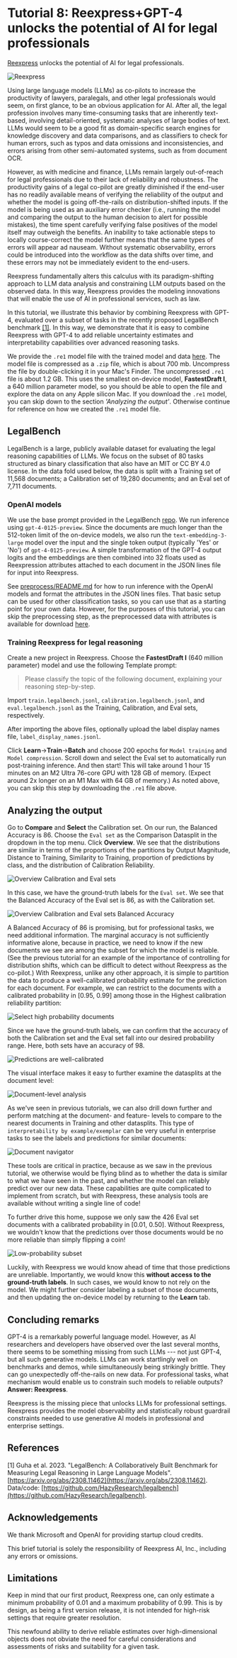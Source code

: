 # Tutorial 8: Reexpress+GPT-4 unlocks the potential of AI for legal professionals

[Reexpress](https://re.express/) unlocks the potential of AI for legal professionals.

![Reexpress](assets/Reexpress_overview.png)

Using large language models (LLMs) as co-pilots to increase the productivity of lawyers, paralegals, and other legal professionals would seem, on first glance, to be an obvious application for AI. After all, the legal profession involves many time-consuming tasks that are inherently text-based, involving detail-oriented, systematic analyses of large bodies of text. LLMs would seem to be a good fit as domain-specific search engines for knowledge discovery and data comparisons, and as classifiers to check for human errors, such as typos and data omissions and inconsistencies, and errors arising from other semi-automated systems, such as from document OCR.

However, as with medicine and finance, LLMs remain largely out-of-reach for legal professionals due to their lack of reliability and robustness. The productivity gains of a legal co-pilot are greatly diminished if the end-user has no readily available means of verifying the reliability of the output and whether the model is going off-the-rails on distribution-shifted inputs. If the model is being used as an auxiliary error checker (i.e., running the model and comparing the output to the human decision to alert for possible mistakes), the time spent carefully verifying false positives of the model itself may outweigh the benefits. An inability to take actionable steps to locally course-correct the model further means that the same types of errors will appear ad nauseam. Without systematic observability, errors could be introduced into the workflow as the data shifts over time, and these errors may not be immediately evident to the end-users.

Reexpress fundamentally alters this calculus with its paradigm-shifting approach to LLM data analysis and constraining LLM outputs based on the observed data. In this way, Reexpress provides the modeling innovations that will enable the use of AI in professional services, such as law.

In this tutorial, we illustrate this behavior by combining Reexpress with GPT-4, evaluated over a subset of tasks in the recently proposed LegalBench benchmark [[1]](#references). In this way, we demonstrate that it is easy to combine Reexpress with GPT-4 to add reliable uncertainty estimates and interpretability capabilities over advanced reasoning tasks.

We provide the `.re1` model file with the trained model and data [here](https://drive.google.com/file/d/1TcfQjtiGdYSQyv-6wclhz8V316EsH4p9/view?usp=sharing). The model file is compressed as a `.zip` file, which is about 700 mb. Uncompress the file by double-clicking it in your Mac's Finder. The uncompressed `.re1` file is about 1.2 GB. This uses the smallest on-device model, **FastestDraft I**, a 640 million parameter model, so you should be able to open the file and explore the data on any Apple silicon Mac. If you download the `.re1` model, you can skip down to the section *'Analyzing the output'*. Otherwise continue for reference on how we created the `.re1` model file.

## LegalBench

LegalBench is a large, publicly available dataset for evaluating the legal reasoning capabilities of LLMs. We focus on the subset of 80 tasks structured as binary classification that also have an MIT or CC BY 4.0 license. In the data fold used below, the data is split with a Training set of 11,568 documents; a Calibration set of 19,280 documents; and an Eval set of 7,711 documents.

### OpenAI models

We use the base prompt provided in the LegalBench [repo](https://github.com/HazyResearch/legalbench). We run inference using `gpt-4-0125-preview`. Since the documents are much longer than the 512-token limit of the on-device models, we also run the `text-embedding-3-large` model over the input and the single token output (typically 'Yes' or 'No') of `gpt-4-0125-preview`. A simple transformation of the GPT-4 output logits and the embeddings are then combined into 32 floats used as Reexpression attributes attached to each document in the JSON lines file for input into Reexpress.   

See [preprocess/README.md](preprocess/README.md) for how to run inference with the OpenAI models and format the attributes in the JSON lines files. That basic setup can be used for other classification tasks, so you can use that as a starting point for your own data. However, for the purposes of this tutorial, you can skip the preprocessing step, as the preprocessed data with attributes is available for download [here](https://drive.google.com/file/d/1_GofjFb8g9sO9iDhgYvh_RS2eorsS_km/view?usp=sharing).

### Training Reexpress for legal reasoning

Create a new project in Reexpress. Choose the **FastestDraft I** (640 million parameter) model and use the following Template prompt: 

> Please classify the topic of the following document, explaining your reasoning step-by-step.

Import `train.legalbench.jsonl`, `calibration.legalbench.jsonl`, and `eval.legalbench.jsonl` as the Training, Calibration, and Eval sets, respectively.

After importing the above files, optionally upload the label display names file, `label_display_names.jsonl`.

Click **Learn**->**Train**->**Batch** and choose 200 epochs for `Model training` and `Model compression`. Scroll down and select the Eval set to automatically run post-training inference. And then start! This will take around 1 hour 15 minutes on an M2 Ultra 76-core GPU with 128 GB of memory. (Expect around 2x longer on an M1 Max with 64 GB of memory.) As noted above, you can skip this step by downloading the `.re1` file above.


## Analyzing the output

Go to **Compare** and **Select** the Calibration set. On our run, the Balanced Accuracy is 86. Choose the `Eval set` as the Comparison Datasplit in the dropdown in the top menu. Click **Overview**. We see that the distributions are similar in terms of the proportions of the partitions by Output Magnitude, Distance to Training, Similarity to Training, proportion of predictions by class, and the distribution of Calibration Reliability. 

![Overview Calibration and Eval sets](assets/overview.png)

In this case, we have the ground-truth labels for the `Eval set`. We see that the Balanced Accuracy of the Eval set is 86, as with the Calibration set. 

![Overview Calibration and Eval sets Balanced Accuracy](assets/overview2.png)

A Balanced Accuracy of 86 is promising, but for professional tasks, we need additional information. The marginal accuracy is not sufficiently informative alone, because in practice, we need to know if the new documents we see are among the subset for which the model is reliable. (See the previous tutorial for an example of the importance of controlling for distribution shifts, which can be difficult to detect without Reexpress as the co-pilot.) With Reexpress, unlike any other approach, it is simple to partition the data to produce a well-calibrated probability estimate for the prediction for each document. For example, we can restrict to the documents with a calibrated probability in [0.95, 0.99] among those in the Highest calibration reliability partition:

![Select high probability documents](assets/selection.png)

Since we have the ground-truth labels, we can confirm that the accuracy of both the Calibration set and the Eval set fall into our desired probability range. Here, both sets have an accuracy of 98.

![Predictions are well-calibrated](assets/selection_results.png)

The visual interface makes it easy to further examine the datasplits at the document level:

![Document-level analysis](assets/calibration.png)

As we've seen in previous tutorials, we can also drill down further and perform matching at the document- and feature- levels to compare to the nearest documents in Training and other datasplits. This type of `interpretability by example/exemplar` can be very useful in enterprise tasks to see the labels and predictions for similar documents:

![Document navigator](assets/analysis.png)

These tools are critical in practice, because as we saw in the previous tutorial, we otherwise would be flying blind as to whether the data is similar to what we have seen in the past, and whether the model can reliably predict over our new data. These capabilities are quite complicated to implement from scratch, but with Reexpress, these analysis tools are available without writing a single line of code!

To further drive this home, suppose we only saw the 426 Eval set documents with a calibrated probability in [0.01, 0.50]. Without Reexpress, we wouldn't know that the predictions over those documents would be no more reliable than simply flipping a coin!

![Low-probability subset](assets/low_probability.png)

Luckily, with Reexpress we would know ahead of time that those predictions are unreliable. Importantly, we would know this **without access to the ground-truth labels**. In such cases, we would know to not rely on the model. We might further consider labeling a subset of those documents, and then updating the on-device model by returning to the **Learn** tab. 

## Concluding remarks

GPT-4 is a remarkably powerful language model. However, as AI researchers and developers have observed over the last several months, there seems to be something missing from such LLMs --- not just GPT-4, but all such generative models. LLMs can work startlingly well on benchmarks and demos, while simultaneously being strikingly brittle. They can go unexpectedly off-the-rails on new data. For professional tasks, what mechanism would enable us to constrain such models to reliable outputs? **Answer: Reexpress**.

Reexpress is the missing piece that unlocks LLMs for professional settings. Reexpress provides the model observability and statistically robust guardrail constraints needed to use generative AI models in professional and enterprise settings.

## References

[1] Guha et al. 2023. "LegalBench: A Collaboratively Built Benchmark for Measuring Legal Reasoning in Large Language Models". [https://arxiv.org/abs/2308.11462](https://arxiv.org/abs/2308.11462). Data/code: [https://github.com/HazyResearch/legalbench](https://github.com/HazyResearch/legalbench).



## Acknowledgements

We thank Microsoft and OpenAI for providing startup cloud credits.

This brief tutorial is solely the responsibility of Reexpress AI, Inc., including any errors or omissions.

## Limitations

Keep in mind that our first product, Reexpress one, can only estimate a minimum probability of 0.01 and a maximum probability of 0.99. This is by design, as being a first version release, it is not intended for high-risk settings that require greater resolution.

This newfound ability to derive reliable estimates over high-dimensional objects does not obviate the need for careful considerations and assessments of risks and suitability for a given task. 
